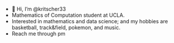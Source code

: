 - 👋 Hi, I’m @kritscher33
- Mathematics of Computation student at UCLA.
- Interested in mathematics and data science; and my hobbies are basketball, track&field, pokemon, and music.
- Reach me through pm

<!---
kritscher33/kritscher33 is a ✨ special ✨ repository because its `README.md` (this file) appears on your GitHub profile.
You can click the Preview link to take a look at your changes.
--->
